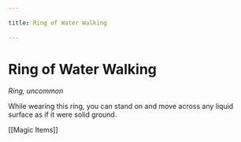 --- 
title: Ring of Water Walking 
---
# Ring of Water Walking

*Ring, uncommon*

While wearing this ring, you can stand on and move across any liquid surface as if it were solid ground.


[[Magic Items]]
